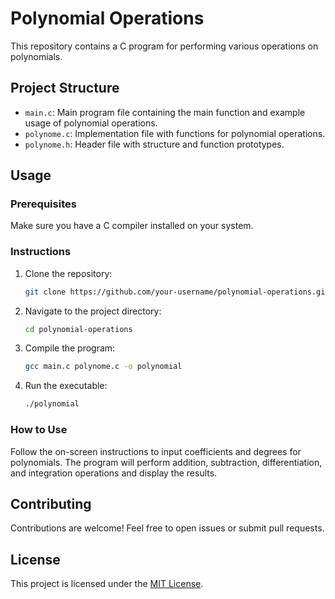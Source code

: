 # Polynomial Operations

This repository contains a C program for performing various operations on polynomials.

## Project Structure

- `main.c`: Main program file containing the main function and example usage of polynomial operations.
- `polynome.c`: Implementation file with functions for polynomial operations.
- `polynome.h`: Header file with structure and function prototypes.
  
## Usage

### Prerequisites

Make sure you have a C compiler installed on your system.

### Instructions

1. Clone the repository:

    ```bash
    git clone https://github.com/your-username/polynomial-operations.git
    ```

2. Navigate to the project directory:

    ```bash
    cd polynomial-operations
    ```

3. Compile the program:

    ```bash
    gcc main.c polynome.c -o polynomial
    ```

4. Run the executable:

    ```bash
    ./polynomial
    ```

### How to Use

Follow the on-screen instructions to input coefficients and degrees for polynomials. The program will perform addition, subtraction, differentiation, and integration operations and display the results.

## Contributing

Contributions are welcome! Feel free to open issues or submit pull requests.

## License

This project is licensed under the [MIT License](LICENSE).
